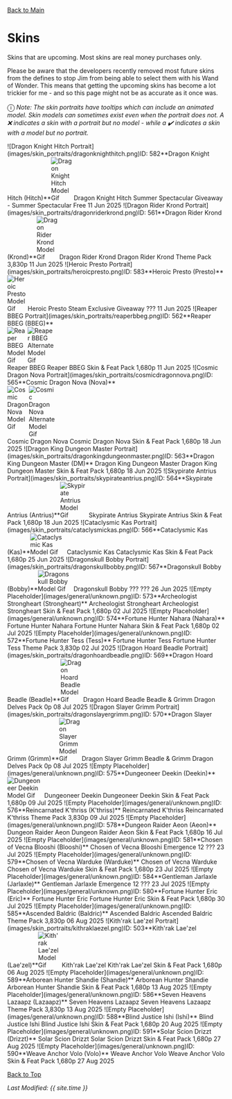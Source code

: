[Back to Main](index.md)

# Skins

Skins that are upcoming. Most skins are real money purchases only.

Please be aware that the developers recently removed most future skins from the defines to stop Jim from being able to select them with his Wand of Wonder. This means that getting the upcoming skins has become a lot trickier for me - and so this page might not be as accurate as it once was.

<span style="font-size:1.2em;">ⓘ</span> *Note: The skin portraits have tooltips which can include an animated model. Skin models can sometimes exist even when the portrait does not. A ❌ indicates a skin with a portrait but no model - while a ✔️ indicates a skin with a model but no portrait.*

<span class="skinTableColumn">
    <span class="skinTableRow">
        <span class="skinTableIcon">
            <span class="skinTooltipHolder" style="width:max-content">![Dragon Knight Hitch Portrait](images/skin_portraits/dragonknighthitch.png)<span class="featTooltipContents">ID: 582**Dragon Knight Hitch (Hitch)**<img src="images/skin_models/dragonknighthitch.gif" alt="Dragon Knight Hitch Model Gif" style="width:auto;height:auto;max-width:min-content;max-height:100%"></span></span>
        </span>
        <span class="skinTableName">
            Dragon Knight Hitch
        </span>
        <span class="skinTableSource">
            Summer Spectacular Giveaway - Summer Spectacular
        </span>
        <span class="skinTableCost">
            Free
        </span>
        <span class="skinTableDate">
            11 Jun 2025
        </span>
    </span>
    <span class="skinTableRow">
        <span class="skinTableIcon">
            <span class="skinTooltipHolder" style="width:max-content">![Dragon Rider Krond Portrait](images/skin_portraits/dragonriderkrond.png)<span class="featTooltipContents">ID: 561**Dragon Rider Krond (Krond)**<img src="images/skin_models/dragonriderkrond.gif" alt="Dragon Rider Krond Model Gif" style="width:auto;height:auto;max-width:min-content;max-height:100%"></span></span>
        </span>
        <span class="skinTableName">
            Dragon Rider Krond
        </span>
        <span class="skinTableSource">
            Dragon Rider Krond Theme Pack
        </span>
        <span class="skinTableCost">
            3,830p
        </span>
        <span class="skinTableDate">
            11 Jun 2025
        </span>
    </span>
    <span class="skinTableRow">
        <span class="skinTableIcon">
            <span class="skinTooltipHolder" style="width:max-content">![Heroic Presto Portrait](images/skin_portraits/heroicpresto.png)<span class="featTooltipContents">ID: 583**Heroic Presto (Presto)**<img src="images/skin_models/heroicpresto.gif" alt="Heroic Presto Model Gif" style="width:auto;height:auto;max-width:min-content;max-height:100%"></span></span>
        </span>
        <span class="skinTableName">
            Heroic Presto
        </span>
        <span class="skinTableSource">
            Steam Exclusive Giveaway
        </span>
        <span class="skinTableCost">
            ???
        </span>
        <span class="skinTableDate">
            11 Jun 2025
        </span>
    </span>
    <span class="skinTableRow">
        <span class="skinTableIcon">
            <span class="skinTooltipHolder" style="width:max-content">![Reaper BBEG Portrait](images/skin_portraits/reaperbbeg.png)<span class="featTooltipContents">ID: 562**Reaper BBEG (BBEG)**<span style="display:flex;flex-direction:row"><img src="images/skin_models/reaperbbeg.gif" alt="Reaper BBEG Model Gif" style="width:auto;height:auto;max-width:min-content;max-height:100%"><img src="images/skin_models/reaperbbeg-zombie.gif" alt="Reaper BBEG Alternate Model Gif" style="width:auto;height:auto;max-width:min-content;max-height:100%"></span></span></span>
        </span>
        <span class="skinTableName">
            Reaper BBEG
        </span>
        <span class="skinTableSource">
            Reaper BBEG Skin & Feat Pack
        </span>
        <span class="skinTableCost">
            1,680p
        </span>
        <span class="skinTableDate">
            11 Jun 2025
        </span>
    </span>
    <span class="skinTableRow">
        <span class="skinTableIcon">
            <span class="skinTooltipHolder" style="width:max-content">![Cosmic Dragon Nova Portrait](images/skin_portraits/cosmicdragonnova.png)<span class="featTooltipContents">ID: 565**Cosmic Dragon Nova (Nova)**<span style="display:flex;flex-direction:row"><img src="images/skin_models/cosmicdragonnova.gif" alt="Cosmic Dragon Nova Model Gif" style="width:auto;height:auto;max-width:min-content;max-height:100%"><img src="images/skin_models/cosmicdragonnova-sword.gif" alt="Cosmic Dragon Nova Alternate Model Gif" style="width:auto;height:auto;max-width:min-content;max-height:100%"></span></span></span>
        </span>
        <span class="skinTableName">
            Cosmic Dragon Nova
        </span>
        <span class="skinTableSource">
            Cosmic Dragon Nova Skin & Feat Pack
        </span>
        <span class="skinTableCost">
            1,680p
        </span>
        <span class="skinTableDate">
            18 Jun 2025
        </span>
    </span>
    <span class="skinTableRow">
        <span class="skinTableIcon">
            <span class="skinTooltipHolder" style="width:max-content">![Dragon King Dungeon Master Portrait](images/skin_portraits/dragonkingdungeonmaster.png)<span class="featTooltipContents">ID: 563**Dragon King Dungeon Master (DM)**</span><span style="position:absolute;bottom:-6px;right:-18px">❌</span></span>
        </span>
        <span class="skinTableName">
            Dragon King Dungeon Master
        </span>
        <span class="skinTableSource">
            Dragon King Dungeon Master Skin & Feat Pack
        </span>
        <span class="skinTableCost">
            1,680p
        </span>
        <span class="skinTableDate">
            18 Jun 2025
        </span>
    </span>
    <span class="skinTableRow">
        <span class="skinTableIcon">
            <span class="skinTooltipHolder" style="width:max-content">![Skypirate Antrius Portrait](images/skin_portraits/skypirateantrius.png)<span class="featTooltipContents">ID: 564**Skypirate Antrius (Antrius)**<img src="images/skin_models/skypirateantrius.gif" alt="Skypirate Antrius Model Gif" style="width:auto;height:auto;max-width:min-content;max-height:100%"></span></span>
        </span>
        <span class="skinTableName">
            Skypirate Antrius
        </span>
        <span class="skinTableSource">
            Skypirate Antrius Skin & Feat Pack
        </span>
        <span class="skinTableCost">
            1,680p
        </span>
        <span class="skinTableDate">
            18 Jun 2025
        </span>
    </span>
    <span class="skinTableRow">
        <span class="skinTableIcon">
            <span class="skinTooltipHolder" style="width:max-content">![Cataclysmic Kas Portrait](images/skin_portraits/cataclysmickas.png)<span class="featTooltipContents">ID: 566**Cataclysmic Kas (Kas)**<img src="images/skin_models/cataclysmickas.gif" alt="Cataclysmic Kas Model Gif" style="width:auto;height:auto;max-width:min-content;max-height:100%"></span></span>
        </span>
        <span class="skinTableName">
            Cataclysmic Kas
        </span>
        <span class="skinTableSource">
            Cataclysmic Kas Skin & Feat Pack
        </span>
        <span class="skinTableCost">
            1,680p
        </span>
        <span class="skinTableDate">
            25 Jun 2025
        </span>
    </span>
    <span class="skinTableRow">
        <span class="skinTableIcon">
            <span class="skinTooltipHolder" style="width:max-content">![Dragonskull Bobby Portrait](images/skin_portraits/dragonskullbobby.png)<span class="featTooltipContents">ID: 567**Dragonskull Bobby (Bobby)**<img src="images/skin_models/dragonskullbobby.gif" alt="Dragonskull Bobby Model Gif" style="width:auto;height:auto;max-width:min-content;max-height:100%"></span></span>
        </span>
        <span class="skinTableName">
            Dragonskull Bobby
        </span>
        <span class="skinTableSource">
            ???
        </span>
        <span class="skinTableCost">
            ???
        </span>
        <span class="skinTableDate">
            26 Jun 2025
        </span>
    </span>
    <span class="skinTableRow">
        <span class="skinTableIcon">
            <span class="skinTooltipHolder" style="width:max-content">![Empty Placeholder](images/general/unknown.png)<span class="featTooltipContents">ID: 573**Archeologist Strongheart (Strongheart)**</span></span>
        </span>
        <span class="skinTableName">
            Archeologist Strongheart
        </span>
        <span class="skinTableSource">
            Archeologist Strongheart Skin & Feat Pack
        </span>
        <span class="skinTableCost">
            1,680p
        </span>
        <span class="skinTableDate">
            02 Jul 2025
        </span>
    </span>
    <span class="skinTableRow">
        <span class="skinTableIcon">
            <span class="skinTooltipHolder" style="width:max-content">![Empty Placeholder](images/general/unknown.png)<span class="featTooltipContents">ID: 574**Fortune Hunter Nahara (Nahara)**</span></span>
        </span>
        <span class="skinTableName">
            Fortune Hunter Nahara
        </span>
        <span class="skinTableSource">
            Fortune Hunter Nahara Skin & Feat Pack
        </span>
        <span class="skinTableCost">
            1,680p
        </span>
        <span class="skinTableDate">
            02 Jul 2025
        </span>
    </span>
    <span class="skinTableRow">
        <span class="skinTableIcon">
            <span class="skinTooltipHolder" style="width:max-content">![Empty Placeholder](images/general/unknown.png)<span class="featTooltipContents">ID: 572**Fortune Hunter Tess (Tess)**</span></span>
        </span>
        <span class="skinTableName">
            Fortune Hunter Tess
        </span>
        <span class="skinTableSource">
            Fortune Hunter Tess Theme Pack
        </span>
        <span class="skinTableCost">
            3,830p
        </span>
        <span class="skinTableDate">
            02 Jul 2025
        </span>
    </span>
    <span class="skinTableRow">
        <span class="skinTableIcon">
            <span class="skinTooltipHolder" style="width:max-content">![Dragon Hoard Beadle Portrait](images/skin_portraits/dragonhoardbeadle.png)<span class="featTooltipContents">ID: 569**Dragon Hoard Beadle (Beadle)**<img src="images/skin_models/dragonhoardbeadle.gif" alt="Dragon Hoard Beadle Model Gif" style="width:auto;height:auto;max-width:min-content;max-height:100%"></span></span>
        </span>
        <span class="skinTableName">
            Dragon Hoard Beadle
        </span>
        <span class="skinTableSource">
            Beadle & Grimm Dragon Delves Pack
        </span>
        <span class="skinTableCost">
            0p
        </span>
        <span class="skinTableDate">
            08 Jul 2025
        </span>
    </span>
    <span class="skinTableRow">
        <span class="skinTableIcon">
            <span class="skinTooltipHolder" style="width:max-content">![Dragon Slayer Grimm Portrait](images/skin_portraits/dragonslayergrimm.png)<span class="featTooltipContents">ID: 570**Dragon Slayer Grimm (Grimm)**<img src="images/skin_models/dragonslayergrimm.gif" alt="Dragon Slayer Grimm Model Gif" style="width:auto;height:auto;max-width:min-content;max-height:100%"></span></span>
        </span>
        <span class="skinTableName">
            Dragon Slayer Grimm
        </span>
        <span class="skinTableSource">
            Beadle & Grimm Dragon Delves Pack
        </span>
        <span class="skinTableCost">
            0p
        </span>
        <span class="skinTableDate">
            08 Jul 2025
        </span>
    </span>
    <span class="skinTableRow">
        <span class="skinTableIcon">
            <span class="skinTooltipHolder" style="width:max-content">![Empty Placeholder](images/general/unknown.png)<span class="featTooltipContents">ID: 575**Dungeoneer Deekin (Deekin)**<img src="images/skin_models/dungeoneerdeekin.gif" alt="Dungeoneer Deekin Model Gif" style="width:auto;height:auto;max-width:min-content;max-height:100%"></span><span style="position:absolute;bottom:-6px;right:-18px">✔️</span></span>
        </span>
        <span class="skinTableName">
            Dungeoneer Deekin
        </span>
        <span class="skinTableSource">
            Dungeoneer Deekin Skin & Feat Pack
        </span>
        <span class="skinTableCost">
            1,680p
        </span>
        <span class="skinTableDate">
            09 Jul 2025
        </span>
    </span>
    <span class="skinTableRow">
        <span class="skinTableIcon">
            <span class="skinTooltipHolder" style="width:max-content">![Empty Placeholder](images/general/unknown.png)<span class="featTooltipContents">ID: 576**Reincarnated K'thriss (K'thriss)**</span></span>
        </span>
        <span class="skinTableName">
            Reincarnated K'thriss
        </span>
        <span class="skinTableSource">
            Reincarnated K'thriss Theme Pack
        </span>
        <span class="skinTableCost">
            3,830p
        </span>
        <span class="skinTableDate">
            09 Jul 2025
        </span>
    </span>
    <span class="skinTableRow">
        <span class="skinTableIcon">
            <span class="skinTooltipHolder" style="width:max-content">![Empty Placeholder](images/general/unknown.png)<span class="featTooltipContents">ID: 578**Dungeon Raider Aeon (Aeon)**</span></span>
        </span>
        <span class="skinTableName">
            Dungeon Raider Aeon
        </span>
        <span class="skinTableSource">
            Dungeon Raider Aeon Skin & Feat Pack
        </span>
        <span class="skinTableCost">
            1,680p
        </span>
        <span class="skinTableDate">
            16 Jul 2025
        </span>
    </span>
    <span class="skinTableRow">
        <span class="skinTableIcon">
            <span class="skinTooltipHolder" style="width:max-content">![Empty Placeholder](images/general/unknown.png)<span class="featTooltipContents">ID: 581**Chosen of Vecna Blooshi (Blooshi)**</span></span>
        </span>
        <span class="skinTableName">
            Chosen of Vecna Blooshi
        </span>
        <span class="skinTableSource">
            Emergence 12
        </span>
        <span class="skinTableCost">
            ???
        </span>
        <span class="skinTableDate">
            23 Jul 2025
        </span>
    </span>
    <span class="skinTableRow">
        <span class="skinTableIcon">
            <span class="skinTooltipHolder" style="width:max-content">![Empty Placeholder](images/general/unknown.png)<span class="featTooltipContents">ID: 579**Chosen of Vecna Warduke (Warduke)**</span></span>
        </span>
        <span class="skinTableName">
            Chosen of Vecna Warduke
        </span>
        <span class="skinTableSource">
            Chosen of Vecna Warduke Skin & Feat Pack
        </span>
        <span class="skinTableCost">
            1,680p
        </span>
        <span class="skinTableDate">
            23 Jul 2025
        </span>
    </span>
    <span class="skinTableRow">
        <span class="skinTableIcon">
            <span class="skinTooltipHolder" style="width:max-content">![Empty Placeholder](images/general/unknown.png)<span class="featTooltipContents">ID: 584**Gentleman Jarlaxle (Jarlaxle)**</span></span>
        </span>
        <span class="skinTableName">
            Gentleman Jarlaxle
        </span>
        <span class="skinTableSource">
            Emergence 12
        </span>
        <span class="skinTableCost">
            ???
        </span>
        <span class="skinTableDate">
            23 Jul 2025
        </span>
    </span>
    <span class="skinTableRow">
        <span class="skinTableIcon">
            <span class="skinTooltipHolder" style="width:max-content">![Empty Placeholder](images/general/unknown.png)<span class="featTooltipContents">ID: 580**Fortune Hunter Eric (Eric)**</span></span>
        </span>
        <span class="skinTableName">
            Fortune Hunter Eric
        </span>
        <span class="skinTableSource">
            Fortune Hunter Eric Skin & Feat Pack
        </span>
        <span class="skinTableCost">
            1,680p
        </span>
        <span class="skinTableDate">
            30 Jul 2025
        </span>
    </span>
    <span class="skinTableRow">
        <span class="skinTableIcon">
            <span class="skinTooltipHolder" style="width:max-content">![Empty Placeholder](images/general/unknown.png)<span class="featTooltipContents">ID: 585**Ascended Baldric (Baldric)**</span></span>
        </span>
        <span class="skinTableName">
            Ascended Baldric
        </span>
        <span class="skinTableSource">
            Ascended Baldric Theme Pack
        </span>
        <span class="skinTableCost">
            3,830p
        </span>
        <span class="skinTableDate">
            06 Aug 2025
        </span>
    </span>
    <span class="skinTableRow">
        <span class="skinTableIcon">
            <span class="skinTooltipHolder" style="width:max-content">![Kith'rak Lae'zel Portrait](images/skin_portraits/kithraklaezel.png)<span class="featTooltipContents">ID: 503**Kith'rak Lae'zel (Lae'zel)**<img src="images/skin_models/kithraklaezel.gif" alt="Kith'rak Lae'zel Model Gif" style="width:auto;height:auto;max-width:min-content;max-height:100%"></span></span>
        </span>
        <span class="skinTableName">
            Kith'rak Lae'zel
        </span>
        <span class="skinTableSource">
            Kith'rak Lae'zel Skin & Feat Pack
        </span>
        <span class="skinTableCost">
            1,680p
        </span>
        <span class="skinTableDate">
            06 Aug 2025
        </span>
    </span>
    <span class="skinTableRow">
        <span class="skinTableIcon">
            <span class="skinTooltipHolder" style="width:max-content">![Empty Placeholder](images/general/unknown.png)<span class="featTooltipContents">ID: 589**Arborean Hunter Shandie (Shandie)**</span></span>
        </span>
        <span class="skinTableName">
            Arborean Hunter Shandie
        </span>
        <span class="skinTableSource">
            Arborean Hunter Shandie Skin & Feat Pack
        </span>
        <span class="skinTableCost">
            1,680p
        </span>
        <span class="skinTableDate">
            13 Aug 2025
        </span>
    </span>
    <span class="skinTableRow">
        <span class="skinTableIcon">
            <span class="skinTooltipHolder" style="width:max-content">![Empty Placeholder](images/general/unknown.png)<span class="featTooltipContents">ID: 586**Seven Heavens Lazaapz (Lazaapz)**</span></span>
        </span>
        <span class="skinTableName">
            Seven Heavens Lazaapz
        </span>
        <span class="skinTableSource">
            Seven Heavens Lazaapz Theme Pack
        </span>
        <span class="skinTableCost">
            3,830p
        </span>
        <span class="skinTableDate">
            13 Aug 2025
        </span>
    </span>
    <span class="skinTableRow">
        <span class="skinTableIcon">
            <span class="skinTooltipHolder" style="width:max-content">![Empty Placeholder](images/general/unknown.png)<span class="featTooltipContents">ID: 588**Blind Justice Ishi (Ishi)**</span></span>
        </span>
        <span class="skinTableName">
            Blind Justice Ishi
        </span>
        <span class="skinTableSource">
            Blind Justice Ishi Skin & Feat Pack
        </span>
        <span class="skinTableCost">
            1,680p
        </span>
        <span class="skinTableDate">
            20 Aug 2025
        </span>
    </span>
    <span class="skinTableRow">
        <span class="skinTableIcon">
            <span class="skinTooltipHolder" style="width:max-content">![Empty Placeholder](images/general/unknown.png)<span class="featTooltipContents">ID: 591**Solar Scion Drizzt (Drizzt)**</span></span>
        </span>
        <span class="skinTableName">
            Solar Scion Drizzt
        </span>
        <span class="skinTableSource">
            Solar Scion Drizzt Skin & Feat Pack
        </span>
        <span class="skinTableCost">
            1,680p
        </span>
        <span class="skinTableDate">
            27 Aug 2025
        </span>
    </span>
    <span class="skinTableRow">
        <span class="skinTableIcon">
            <span class="skinTooltipHolder" style="width:max-content">![Empty Placeholder](images/general/unknown.png)<span class="featTooltipContents">ID: 590**Weave Anchor Volo (Volo)**</span></span>
        </span>
        <span class="skinTableName">
            Weave Anchor Volo
        </span>
        <span class="skinTableSource">
            Weave Anchor Volo Skin & Feat Pack
        </span>
        <span class="skinTableCost">
            1,680p
        </span>
        <span class="skinTableDate">
            27 Aug 2025
        </span>
    </span>
</span>

[Back to Top](#top)

*Last Modified: {{ site.time }}*